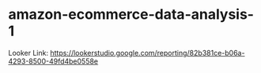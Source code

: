 # amazon-ecommerce-data-analysis-1
Looker Link: https://lookerstudio.google.com/reporting/82b381ce-b06a-4293-8500-49fd4be0558e

